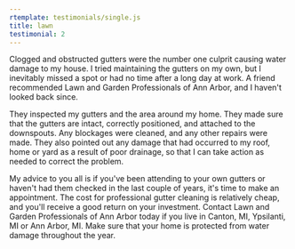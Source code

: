 ```yaml
---
rtemplate: testimonials/single.js
title: lawn
testimonial: 2
---
```


Clogged and obstructed gutters were the number one culprit causing water damage to my house. I tried maintaining the gutters on my own, but I inevitably missed a spot or had no time after a long day at work. A friend recommended Lawn and Garden Professionals of Ann Arbor, and I haven't looked back since. 

They inspected my gutters and the area around my home. They made sure that the gutters are intact, correctly positioned, and attached to the downspouts. Any blockages were cleaned, and any other repairs were made. They also pointed out any damage that had occurred to my roof, home or yard as a result of poor drainage, so that I can take action as needed to correct the problem.

My advice to you all is if you've been attending to your own gutters or haven't had them checked in the last couple of years, it's time to make an appointment. The cost for professional gutter cleaning is relatively cheap, and you'll receive a good return on your investment. Contact Lawn and Garden Professionals of Ann Arbor today if you live in Canton, MI, Ypsilanti, MI or Ann Arbor, MI. Make sure that your home is protected from water damage throughout the year.